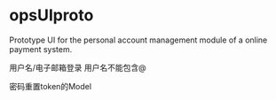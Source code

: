 opsUIproto
==========

Prototype UI for the personal account management module of a online payment system.

用户名/电子邮箱登录 用户名不能包含@

密码重置token的Model